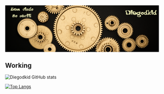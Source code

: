 ![Bem vindo ao Diego.dkid!](https://github.com/Diegodkid/Diegodkid/blob/main/Untitled.png)


## Working

![Diegodkid GitHub stats](https://github-readme-stats.vercel.app/api?username=Diegodkid&show_icons=true&theme=radical)

[![Top Langs](https://github-readme-stats.vercel.app/api/top-langs/?username=Diegodkid)](https://github.com/Diegodkid/github-readme-stats)






